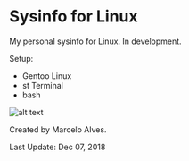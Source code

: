 # Sysinfo for Linux

My personal sysinfo for Linux. In development.

Setup:
- Gentoo Linux
- st Terminal
- bash

![alt text](https://i.postimg.cc/c0CcV9q3/07-12-2018-16-32-42.png)

Created by Marcelo Alves.

Last Update: Dec 07, 2018
